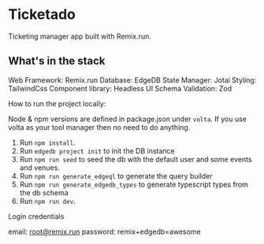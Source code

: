 # Ticketado

Ticketing manager app built with Remix.run.

## What's in the stack

Web Framework: Remix.run
Database: EdgeDB
State Manager: Jotai
Styling: TailwindCss
Component library: Headless UI
Schema Validation: Zod

How to run the project locally:

Node & npm versions are defined in package.json under `volta`.
If you use volta as your tool manager then no need to do anything.

1. Run `npm install`.
2. Run `edgedb project init` to init the DB instance
3. Run `npm run seed` to seed the db with the default user and some events and venues.
4. Run `npm run generate_edgeql` to generate the query builder
5. Run `npm run generate_edgedb_types` to generate typescript types from the db schema
6. Run `npm run dev`.

Login credentials

email: root@remix.run
password: remix+edgedb=awesome

